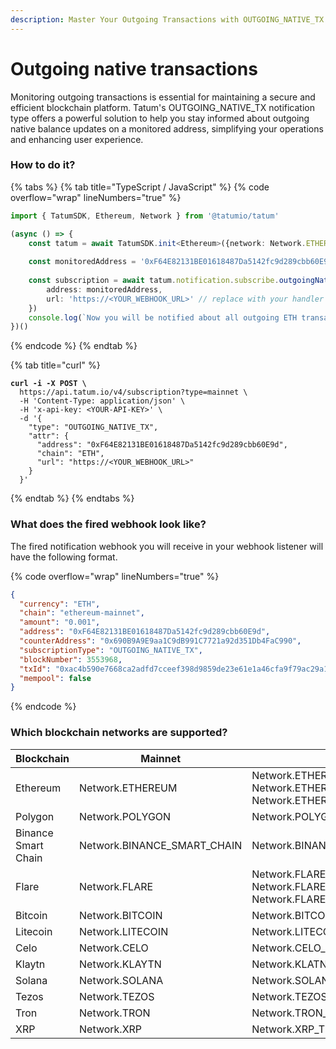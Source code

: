 ```yaml
---
description: Master Your Outgoing Transactions with OUTGOING_NATIVE_TX Notifications
---
```


# Outgoing native transactions

Monitoring outgoing transactions is essential for maintaining a secure and efficient blockchain platform. Tatum's OUTGOING\_NATIVE\_TX notification type offers a powerful solution to help you stay informed about outgoing native balance updates on a monitored address, simplifying your operations and enhancing user experience.

### How to do it?

{% tabs %}
{% tab title="TypeScript / JavaScript" %}
{% code overflow="wrap" lineNumbers="true" %}
```typescript
import { TatumSDK, Ethereum, Network } from '@tatumio/tatum'

(async () => {
    const tatum = await TatumSDK.init<Ethereum>({network: Network.ETHEREUM})
    
    const monitoredAddress = '0xF64E82131BE01618487Da5142fc9d289cbb60E9d'
    
    const subscription = await tatum.notification.subscribe.outgoingNativeTx({
        address: monitoredAddress,
        url: 'https://<YOUR_WEBHOOK_URL>' // replace with your handler URL
    })
    console.log(`Now you will be notified about all outgoing ETH transactions on ${monitoredAddress}`)
})()
```
{% endcode %}
{% endtab %}

{% tab title="curl" %}
<pre class="language-bash" data-overflow="wrap" data-line-numbers><code class="lang-bash"><strong>curl -i -X POST \
</strong>  https://api.tatum.io/v4/subscription?type=mainnet \
  -H 'Content-Type: application/json' \
  -H 'x-api-key: &#x3C;YOUR-API-KEY>' \
  -d '{
    "type": "OUTGOING_NATIVE_TX",
    "attr": {
      "address": "0xF64E82131BE01618487Da5142fc9d289cbb60E9d",
      "chain": "ETH",
      "url": "https://&#x3C;YOUR_WEBHOOK_URL>"
    }
  }'
</code></pre>
{% endtab %}
{% endtabs %}

### What does the fired webhook look like?

The fired notification webhook you will receive in your webhook listener will have the following format.

{% code overflow="wrap" lineNumbers="true" %}
```json
{
  "currency": "ETH",
  "chain": "ethereum-mainnet",
  "amount": "0.001",
  "address": "0xF64E82131BE01618487Da5142fc9d289cbb60E9d",
  "counterAddress": "0x690B9A9E9aa1C9dB991C7721a92d351Db4FaC990",
  "subscriptionType": "OUTGOING_NATIVE_TX",
  "blockNumber": 3553968,
  "txId": "0xac4b590e7668ca2adfd7cceef398d9859de23e61e1a46cfa9f79ac29a1ddc541",
  "mempool": false
}
```
{% endcode %}

### Which blockchain networks are supported?

| Blockchain          | Mainnet                       | Testnet                                                                        |
| ------------------- | ----------------------------- | ------------------------------------------------------------------------------ |
| Ethereum            | Network.ETHEREUM              | Network.ETHEREUM\_SEPOLIA, Network.ETHEREUM\_GOERLI, Network.ETHEREUM\_HOLESKY |
| Polygon             | Network.POLYGON               | Network.POLYGON\_MUMBAI                                                        |
| Binance Smart Chain | Network.BINANCE\_SMART\_CHAIN | Network.BINANCE\_SMART\_CHAIN\_TESTNET                                         |
| Flare               | Network.FLARE                 | Network.FLARE\_COSTON, Network.FLARE\_COSTON\_2, Network.FLARE\_SONGBIRD       |
| Bitcoin             | Network.BITCOIN               | Network.BITCOIN\_TESTNET                                                       |
| Litecoin            | Network.LITECOIN              | Network.LITECOIN\_TESTNET                                                      |
| Celo                | Network.CELO                  | Network.CELO\_ALFAJORES                                                        |
| Klaytn              | Network.KLAYTN                | Network.KLATN\_BAOBAB                                                          |
| Solana              | Network.SOLANA                | Network.SOLANA\_DEVNET                                                         |
| Tezos               | Network.TEZOS                 | Network.TEZOS\_TESTNET                                                         |
| Tron                | Network.TRON                  | Network.TRON\_SHASTA                                                           |
| XRP                 | Network.XRP                   | Network.XRP\_TESTNET                                                           |
